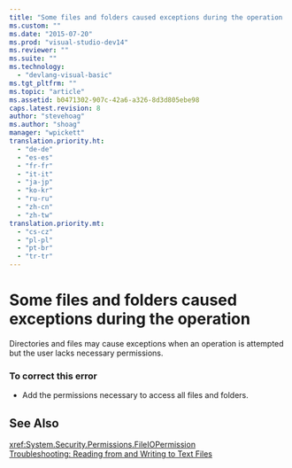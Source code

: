```yaml
---
title: "Some files and folders caused exceptions during the operation | Microsoft Docs"
ms.custom: ""
ms.date: "2015-07-20"
ms.prod: "visual-studio-dev14"
ms.reviewer: ""
ms.suite: ""
ms.technology: 
  - "devlang-visual-basic"
ms.tgt_pltfrm: ""
ms.topic: "article"
ms.assetid: b0471302-907c-42a6-a326-8d3d805ebe98
caps.latest.revision: 8
author: "stevehoag"
ms.author: "shoag"
manager: "wpickett"
translation.priority.ht: 
  - "de-de"
  - "es-es"
  - "fr-fr"
  - "it-it"
  - "ja-jp"
  - "ko-kr"
  - "ru-ru"
  - "zh-cn"
  - "zh-tw"
translation.priority.mt: 
  - "cs-cz"
  - "pl-pl"
  - "pt-br"
  - "tr-tr"
---
```

# Some files and folders caused exceptions during the operation
Directories and files may cause exceptions when an operation is attempted but the user lacks necessary permissions.  
  
### To correct this error  
  
-   Add the permissions necessary to access all files and folders.  
  
## See Also  
 <xref:System.Security.Permissions.FileIOPermission>   
 [Troubleshooting: Reading from and Writing to Text Files](http://msdn.microsoft.com/en-us/Library/a8e9b44d-facb-4718-8c0f-466537171182)